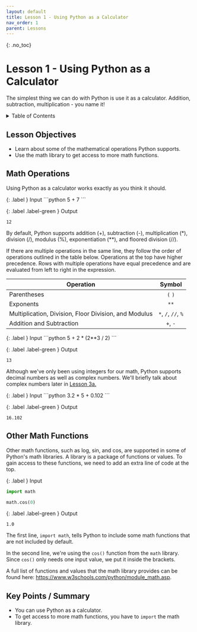 ```yaml
---
layout: default
title: Lesson 1 - Using Python as a Calculator
nav_order: 1
parent: Lessons
---
```


{: .no_toc}  
# Lesson 1 - Using Python as a Calculator

The simplest thing we can do with Python is use it as a calculator. Addition, subtraction, multiplication -  you name it!

<details markdown="block">
  <summary>
    Table of Contents
  </summary>
  {: .text-delta }
- TOC
{:toc}
</details>

## Lesson Objectives
- Learn about some of the mathematical operations Python supports.
- Use the math library to get access to more math functions.

<!-- ## Lesson Video
The following video demonstrates each of the steps outlined below in text.

<iframe height="416" width="100%" allowfullscreen frameborder=0 src="https://echo360.ca/media/a65689c0-c35c-4f33-9c12-f0ac97883f54/public?autoplay=false&automute=false"></iframe>
[View original here.](https://echo360.ca/media/a65689c0-c35c-4f33-9c12-f0ac97883f54/public?autoplay=false&automute=false) -->

## Math Operations

Using Python as a calculator works exactly as you think it should.

<div class="code-example" Markdown="1">
{: .label }
Input
```python
5 + 7
```

{: .label .label-green }
Output
```
12
```
</div>

By default, Python supports addition (+), subtraction (-), multiplication (*), division (/), modulus (%), exponentiation (**), and floored division (//). 

If there are multiple operations in the same line, they follow the order of operations outlined in the table below. Operations at the top have higher precedence. Rows with multiple operations have equal precedence and are evaluated from left to right in the expression.

<!-- https://www.tablesgenerator.com/markdown_tables -->

|                       Operation                       |        Symbol       |
|-------------------------------------------------------|:-------------------:|
|                      Parentheses                      |       `(` `)`       |
|                       Exponents                       |         `**`        |
| Multiplication, Division, Floor Division, and Modulus | `*`, `/`, `//`, `%` |
|                Addition and Subtraction               |       `+`, `-`      |

<div class="code-example" Markdown="1">
{: .label }
Input
```python
5 + 2 * (2**3 / 2)
```

{: .label .label-green }
Output
```
13
```
</div>

Although we've only been using integers for our math, Python supports decimal numbers as well as complex numbers. We'll briefly talk about complex numbers later in [Lesson 3a.](lesson3a)

<div class="code-example" Markdown="1">
{: .label }
Input
```python
3.2 * 5 + 0.102
```

{: .label .label-green }
Output
```
16.102
```
</div>

## Other Math Functions
Other math functions, such as log, sin, and cos, are supported in some of Python's math libraries. A library is a package of functions or values. To gain access to these functions, we need to add an extra line of code at the top.

<div class="code-example" Markdown="1">

{: .label }
Input
```python
import math

math.cos(0)
```

{: .label .label-green }
Output
```
1.0
```
</div>

The first line, `import math`, tells Python to include some math functions that are not included by default.

In the second line, we're using the `cos()` function from the `math` library. Since `cos()` only needs one input value, we put it inside the brackets.

A full list of functions and values that the math library provides can be found here: <https://www.w3schools.com/python/module_math.asp>.

## Key Points / Summary
- You can use Python as a calculator.
- To get access to more math functions, you have to `import` the math library.